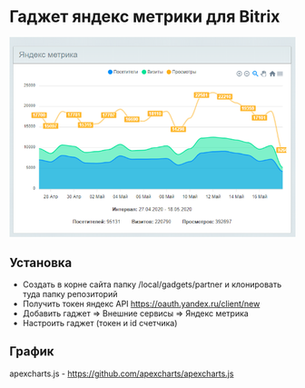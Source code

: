 # Гаджет яндекс метрики для Bitrix
![Гаджет яндекс метрики для Bitrix](https://github.com/SeRGei93/bitrix-metrika-gadget/blob/master/screen.png)


## Установка
- Создать в корне сайта папку /local/gadgets/partner и клонировать туда папку репозиторий
- Получить токен яндекс API https://oauth.yandex.ru/client/new
- Добавить гаджет => Внешние сервисы => Яндекс метрика
- Настроить гаджет (токен и id счетчика)

## График
apexcharts.js - https://github.com/apexcharts/apexcharts.js